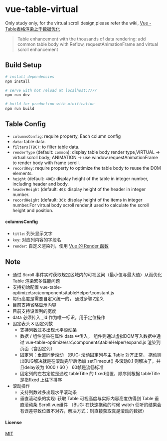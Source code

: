 # vue-table-virtual

Only study only, for the virtual scroll design,please refer the 
wiki, [Vue - Table表格渲染上千数据优化](https://zhuanlan.zhihu.com/p/53455289)
 
>Table enhancement with the thousands of data rendering: 
add common table body with Reflow, requestAnimationFrame and virtual scroll enhancement

## Build Setup

``` bash
# install dependencies
npm install

# serve with hot reload at localhost:7777
npm run dev

# build for production with minification
npm run build

```

## Table Config

- `columnsConfig`: require property, Each column config
- `data`: table data.
- `filters(TBC)`: to filter table data.
- `renderType` (default: `common`): display table body render type,VIRTUAL -> virtual scroll body; ANIMATION -> use window.requestAnimationFrame to render body with frame scroll.
- `recordKey`: require property to optimize the table body to reuse the DOM elements.
- `height` (default: `400`): display height of the table in integer number, including header and body.
- `headerHeight` (default: `40`): display height of the header in integer number.
- `recordHeight` (default: `36`): display height of the items in integer number.For virtual body scroll render,it used to calculate the scroll height and position.

#### columnsConfig

- `title`:  列头显示文字
- `key`:  对应列内容的字段名
- `render`:  自定义渲染列，使用 [Vue 的 Render 函数](https://cn.vuejs.org/v2/guide/render-function.html#%E6%B7%B1%E5%85%A5-data-%E5%AF%B9%E8%B1%A1)

## Note

- 通过 Scroll 事件实时获取规定区域内的可视区间（最小值与最大值）从而优化 Table 渲染繁多性能问题
- 支持初始配置 vue-table-optimize\src\components\tableHelper\constant.js
- 每行高度是需要自定义统一的， 通过步骤2定义
- 目前支持省略显示内容
- 目前支持设置列的宽度
- data 必须传入 _id 作为唯一标识。用于定位操作
- 固定表头 & 固定列数
  - 支持列数过多出现水平滚动条
  - 数据 / 组件渲染在属性 data 中传入， 组件则通过虚拟DOM写入数据中通过 vue-table-optimize\src\components\tableHelper\expand.js 渲染到页面（含固定列）
  - 固定列：垂直同步滚动 （BUG: 滚动固定列与主 Table 对齐正常， 拖动则出BUG解决就是在滚动完毕后添加 setTimeout() 多滚动0.1 则解决了，并且delay设为 1000 / 60 ） 60帧是流畅标准
  - 固定列的左右定位是通过 tableTitle 的 fixed设置，顺序则根据 tableTitle 是指flxed 上往下排序
- 滚动操作
  - 支持列数过多出现水平滚动条
  -  垂直滚动条的实现: 获取 Table 可视高度与实际内容高度仿得到 Table 垂直滚动条 Scroll.vue组件 （BUG: 在快速拖动的时候 watch 侦听的结果会有误差导致位置不对齐，解决方式：则直接获取真是滚动的数据）

#### License

[MIT](http://opensource.org/licenses/MIT)

